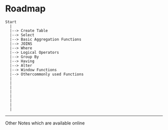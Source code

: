 # Roadmap

    Start
      |
      |--> Create Table
      |--> Select 
      |--> Basic Aggregation Functions
      |--> JOINS
      |--> Where
      |--> Logical Operators
      |--> Group By
      |--> Having
      |--> Alter
      |--> Window Functions
      |--> Othercommonly used Functions
      |
      |
      |
      |
      |
      |
      |
      |

-----------------

Other Notes which are available online
<img src="" alt="">